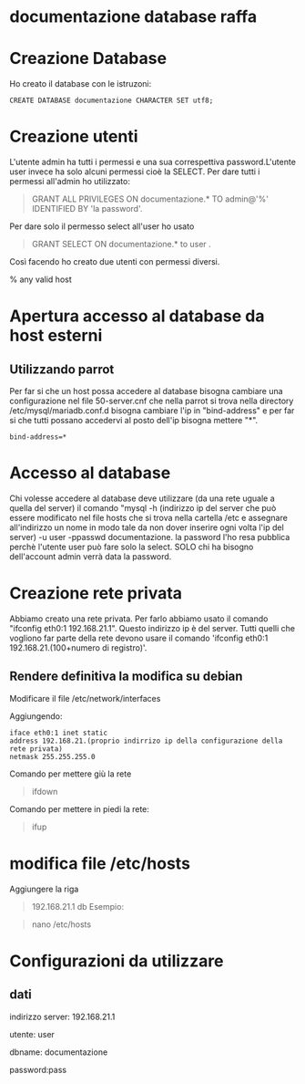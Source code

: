 documentazione database raffa
==================================

# Creazione Database
Ho creato il database con le istruzoni:
```
CREATE DATABASE documentazione CHARACTER SET utf8;
```


# Creazione utenti
L'utente admin ha tutti i permessi e una sua correspettiva password.L'utente user invece ha solo alcuni permessi cioè la SELECT. Per dare tutti i permessi all'admin ho utilizzato:
> GRANT ALL PRIVILEGES ON documentazione.* TO  admin@'%' IDENTIFIED BY 'la password'.

Per dare solo  il permesso select all'user ho usato
> GRANT SELECT ON documentazione.* to user .

Così facendo ho creato due utenti con permessi diversi.

% any valid host


# Apertura accesso al database da host esterni
## Utilizzando parrot
Per far si che un host possa accedere al database bisogna cambiare una configurazione nel file 50-server.cnf che nella parrot si trova nella directory /etc/mysql/mariadb.conf.d
bisogna cambiare l'ip in "bind-address" e per far si che tutti possano accedervi al posto dell'ip bisogna mettere "*".
```
bind-address=*
```
# Accesso al database
Chi volesse accedere al database deve utilizzare (da una rete uguale a quella del server) il comando "mysql -h (indirizzo ip del server che può essere modificato nel file hosts che si trova nella cartella /etc e assegnare all'indirizzo un nome in modo tale da non dover inserire ogni volta l'ip del server)  -u user -ppasswd documentazione.
la password l'ho resa pubblica perchè l'utente user può fare solo la select. SOLO chi ha bisogno dell'account admin verrà data la password.

# Creazione rete privata 
Abbiamo creato una rete privata. Per farlo abbiamo usato il comando "ifconfig eth0:1 192.168.21.1". Questo indirizzo ip è del server. Tutti quelli che vogliono far parte della rete devono usare il comando 'ifconfig eth0:1 192.168.21.(100+numero di registro)'.

## Rendere definitiva la modifica su debian
Modificare il file /etc/network/interfaces

Aggiungendo:
```
iface eth0:1 inet static
address 192.168.21.(proprio indirrizo ip della configurazione della rete privata)
netmask 255.255.255.0
```
Comando per mettere giù la rete
>ifdown

Comando per mettere in piedi la rete:

>ifup
# modifica file /etc/hosts
Aggiungere la riga

> 192.168.21.1 db
Esempio:

>  nano  /etc/hosts


# Configurazioni da utilizzare
## dati
indirizzo server: 192.168.21.1

utente: user

dbname: documentazione

password:pass



